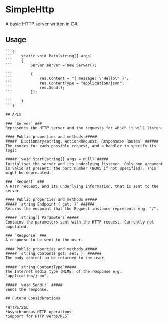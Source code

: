 # SimpleHttp

A basic HTTP server written in C#.

## Usage

```class Program
```{
```    static void Main(string[] args)
```    {
```        Server server = new Server();
```
```        server.Routes.Add("/", (req, res) =>
```        {
```            res.Content = "{ message: \"Hello\" }";
```            res.ContentType = "application/json";
```            res.Send();
```        });
```
```        server.Start(args);
```    }
```}

## APIs

### `Server` ###
Represents the HTTP server and the requests for which it will listen.

#### Public properties and methods #####
##### `Dictionary<string, Action<Request, Response>> Routes` ######
The routes for each possible request, and a handler to specify its logic

##### `void Start(string[] args = null)`#####
Initialises the server and its underlying listener. Only one argument is valid at present: the port number (8005 if not specified). This might be deprecated.

### `Request` ###
A HTTP request, and its underlying information, that is sent to the server.

#### Public properties and methods #####
##### `string Endpoint { get; }` ######
Returns the endpoint that the Request instance represents e.g. "/".

##### `string[] Parameters`#####
Contains the parameters sent with the HTTP request. Currently not populated.

### `Response` ###
A response to be sent to the user.

#### Public properties and methods #####
##### `string Content{ get; set; }` ######
The body content to be returned to the user.

##### `string ContentType`#####
The Internet media type (MIME) of the response e.g. "application/json".

##### `void Send()` #####
Sends the response.

## Future Considerations

*HTTPS/SSL
*Asynchronous HTTP operations
*Support for HTTP verbs/REST